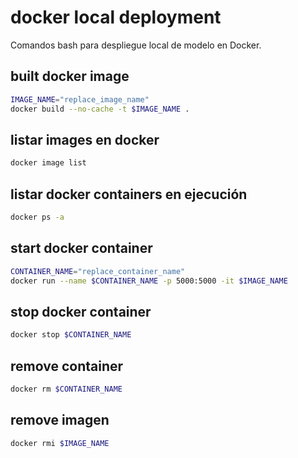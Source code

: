 # docker local deployment
Comandos bash para despliegue local de modelo en Docker.

## built docker image
```bash
IMAGE_NAME="replace_image_name"
docker build --no-cache -t $IMAGE_NAME .
```

## listar images en docker
```bash
docker image list
```

## listar docker containers en ejecución
```bash
docker ps -a
```

## start docker container
```bash
CONTAINER_NAME="replace_container_name"
docker run --name $CONTAINER_NAME -p 5000:5000 -it $IMAGE_NAME
```

##  stop docker container
```bash
docker stop $CONTAINER_NAME
```

## remove container
```bash
docker rm $CONTAINER_NAME
```

## remove imagen
```bash
docker rmi $IMAGE_NAME
```
